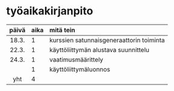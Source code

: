# työaikakirjanpito

| päivä | aika	| mitä tein  |
| :----:|:------| :-----|
| 18.3.	| 1	| kurssien satunnaisgeneraattorin toiminta |	
| 22.3. | 1	| käyttöliittymän alustava suunnittelu |
| 24.3. | 1	| vaatimusmäärittely |
|	| 1	| käyttöliittymäluonnos |
| yht   | 4    | | 
